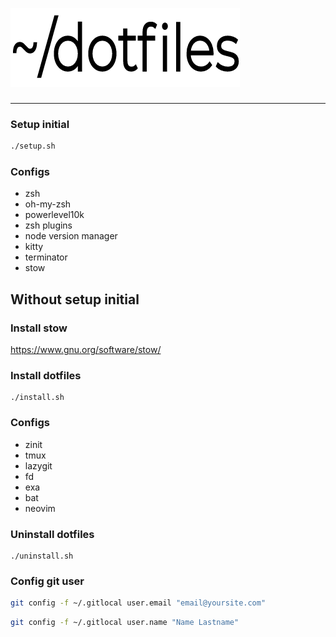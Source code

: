 ![dotfiles-logo](./assets/logo.png)
###
---

### Setup initial

```sh
./setup.sh
```

### Configs

* zsh
* oh-my-zsh
* powerlevel10k
* zsh plugins
* node version manager
* kitty
* terminator
* stow

## Without setup initial

### Install stow

https://www.gnu.org/software/stow/

### Install dotfiles

```
./install.sh
```

### Configs

* zinit
* tmux
* lazygit
* fd
* exa
* bat
* neovim 


### Uninstall dotfiles

```
./uninstall.sh
```

### Config git user

```sh
git config -f ~/.gitlocal user.email "email@yoursite.com"
```

```sh
git config -f ~/.gitlocal user.name "Name Lastname"
```

